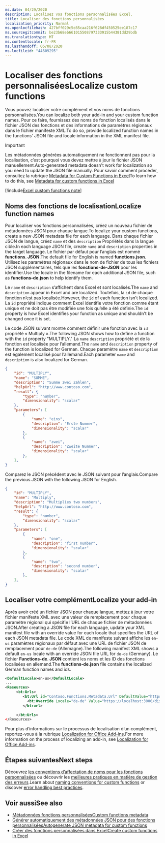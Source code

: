 ```yaml
---
ms.date: 04/29/2020
description: Localisez vos fonctions personnalisées Excel.
title: Localiser des fonctions personnalisées
localization_priority: Normal
ms.openlocfilehash: 427bff029c5e85caa216f628df450525ee187c17
ms.sourcegitcommit: be23b68eb661015508797333915b44381dd29bdb
ms.translationtype: MT
ms.contentlocale: fr-FR
ms.lasthandoff: 06/08/2020
ms.locfileid: "44609295"
---
```

# <a name="localize-custom-functions"></a><span data-ttu-id="c6530-103">Localiser des fonctions personnalisées</span><span class="sxs-lookup"><span data-stu-id="c6530-103">Localize custom functions</span></span>

<span data-ttu-id="c6530-104">Vous pouvez localiser votre complément et vos noms de fonctions personnalisées.</span><span class="sxs-lookup"><span data-stu-id="c6530-104">You can localize both your add-in and your custom function names.</span></span> <span data-ttu-id="c6530-105">Pour ce faire, fournissez des noms de fonction localisés dans le fichier JSON des fonctions et des informations de paramètres régionaux dans le fichier manifeste XML.</span><span class="sxs-lookup"><span data-stu-id="c6530-105">To do so, provide localized function names in the functions' JSON file and locale information in the XML manifest file.</span></span>

>[!IMPORTANT]
> <span data-ttu-id="c6530-106">Les métadonnées générées automatiquement ne fonctionnent pas pour la localisation, c’est pourquoi vous devez mettre à jour le fichier JSON manuellement.</span><span class="sxs-lookup"><span data-stu-id="c6530-106">Auto-generated metadata doesn't work for localization so you need to update the JSON file manually.</span></span> <span data-ttu-id="c6530-107">Pour savoir comment procéder, consultez la rubrique [Metadata for Custom Functions in Excel](custom-functions-json.md)</span><span class="sxs-lookup"><span data-stu-id="c6530-107">To learn how to do this, see [Metadata for custom functions in Excel](custom-functions-json.md)</span></span>

[!include[Excel custom functions note](../includes/excel-custom-functions-note.md)]

## <a name="localize-function-names"></a><span data-ttu-id="c6530-108">Noms des fonctions de localisation</span><span class="sxs-lookup"><span data-stu-id="c6530-108">Localize function names</span></span>

<span data-ttu-id="c6530-109">Pour localiser vos fonctions personnalisées, créez un nouveau fichier de métadonnées JSON pour chaque langue.</span><span class="sxs-lookup"><span data-stu-id="c6530-109">To localize your custom functions, create a new JSON metadata file for each language.</span></span> <span data-ttu-id="c6530-110">Dans chaque fichier JSON de langue, créez `name` et des `description` Propriétés dans la langue cible.</span><span class="sxs-lookup"><span data-stu-id="c6530-110">In each language JSON file, create `name` and `description` properties in the target language.</span></span> <span data-ttu-id="c6530-111">Le fichier par défaut pour l’anglais est nommé **functions. JSON**.</span><span class="sxs-lookup"><span data-stu-id="c6530-111">The default file for English is named **functions.json**.</span></span> <span data-ttu-id="c6530-112">Utilisez les paramètres régionaux dans le nom de fichier de tous les fichiers JSON supplémentaires, tels que les **fonctions-de-JSON** pour les identifier.</span><span class="sxs-lookup"><span data-stu-id="c6530-112">Use the locale in the filename for each additional JSON file, such as **functions-de.json** to help identify them.</span></span>

<span data-ttu-id="c6530-113">Le `name` et `description` s’affichent dans Excel et sont localisés.</span><span class="sxs-lookup"><span data-stu-id="c6530-113">The `name` and `description` appear in Excel and are localized.</span></span> <span data-ttu-id="c6530-114">Toutefois, la `id` de chaque fonction n’est pas localisée.</span><span class="sxs-lookup"><span data-stu-id="c6530-114">However, the `id` of each function isn't localized.</span></span> <span data-ttu-id="c6530-115">La `id` propriété indique comment Excel identifie votre fonction comme étant unique et ne doit pas être modifiée une fois qu’elle a été définie.</span><span class="sxs-lookup"><span data-stu-id="c6530-115">The `id` property is how Excel identifies your function as unique and shouldn't be changed once it is set.</span></span>

<span data-ttu-id="c6530-116">Le code JSON suivant montre comment définir une fonction avec la `id` propriété « Multiply ».</span><span class="sxs-lookup"><span data-stu-id="c6530-116">The following JSON shows how to define a function with the `id` property "MULTIPLY."</span></span> <span data-ttu-id="c6530-117">La `name` `description` propriété et de la fonction est localisée pour l’allemand.</span><span class="sxs-lookup"><span data-stu-id="c6530-117">The `name` and `description` property of the function is localized for German.</span></span> <span data-ttu-id="c6530-118">Chaque paramètre `name` et `description` est également localisé pour l’allemand.</span><span class="sxs-lookup"><span data-stu-id="c6530-118">Each parameter `name` and `description` is also localized for German.</span></span>

```JSON
{
    "id": "MULTIPLY",
    "name": "SUMME",
    "description": "Summe zwei Zahlen",
    "helpUrl": "http://www.contoso.com",
    "result": {
        "type": "number",
        "dimensionality": "scalar"
    },
    "parameters": [
        {
            "name": "eins",
            "description": "Erste Nummer",
            "dimensionality": "scalar"
        },
        {
            "name": "zwei",
            "description": "Zweite Nummer",
            "dimensionality": "scalar"
        },
    ],
}
```

<span data-ttu-id="c6530-119">Comparez le JSON précédent avec le JSON suivant pour l’anglais.</span><span class="sxs-lookup"><span data-stu-id="c6530-119">Compare the previous JSON with the following JSON for English.</span></span>

```JSON
{
    "id": "MULTIPLY",
    "name": "Multiply",
    "description": "Multiplies two numbers",
    "helpUrl": "http://www.contoso.com",
    "result": {
        "type": "number",
        "dimensionality": "scalar"
    },
    "parameters": [
        {
            "name": "one",
            "description": "first number",
            "dimensionality": "scalar"
        },
        {
            "name": "two",
            "description": "second number",
            "dimensionality": "scalar"
        },
    ],
}
```

## <a name="localize-your-add-in"></a><span data-ttu-id="c6530-120">Localiser votre complément</span><span class="sxs-lookup"><span data-stu-id="c6530-120">Localize your add-in</span></span>

<span data-ttu-id="c6530-121">Après avoir créé un fichier JSON pour chaque langue, mettez à jour votre fichier manifeste XML avec une valeur de remplacement pour chaque paramètre régional qui spécifie l’URL de chaque fichier de métadonnées JSON.</span><span class="sxs-lookup"><span data-stu-id="c6530-121">After creating a JSON file for each language, update your XML manifest file with an override value for each locale that specifies the URL of each JSON metadata file.</span></span> <span data-ttu-id="c6530-122">Le code XML de manifeste suivant affiche les `en-us` paramètres régionaux par défaut avec une URL de fichier JSON de remplacement pour `de-de` (Allemagne).</span><span class="sxs-lookup"><span data-stu-id="c6530-122">The following manifest XML shows a default `en-us` locale with an override JSON file URL for `de-de` (Germany).</span></span> <span data-ttu-id="c6530-123">Le fichier **Functions-de. JSON** contient les noms et les ID des fonctions localisées en allemand.</span><span class="sxs-lookup"><span data-stu-id="c6530-123">The **functions-de.json** file contains the localized German function names and ids.</span></span>

```XML
<DefaultLocale>en-us</DefaultLocale>
...
<Resources>
     <bt:Urls>
        <bt:Url id="Contoso.Functions.Metadata.Url" DefaultValue="https://localhost:3000/dist/functions.json"/>
          <bt:Override Locale="de-de" Value="https://localhost:3000/dist/functions-de.json" />
        </bt:url>
        
     </bt:Urls>
</Resources>
```

<span data-ttu-id="c6530-124">Pour plus d’informations sur le processus de localisation d’un complément, reportez-vous à la rubrique [Localization for Office Add-ins](../develop/localization.md#control-localization-from-the-manifest).</span><span class="sxs-lookup"><span data-stu-id="c6530-124">For more information on the process of localizing an add-in, see [Localization for Office Add-ins](../develop/localization.md#control-localization-from-the-manifest).</span></span>

## <a name="next-steps"></a><span data-ttu-id="c6530-125">Étapes suivantes</span><span class="sxs-lookup"><span data-stu-id="c6530-125">Next steps</span></span>
<span data-ttu-id="c6530-126">Découvrez [les conventions d’affectation de noms pour les fonctions personnalisées](custom-functions-naming.md) ou découvrir les [meilleures pratiques en matière de gestion des erreurs](custom-functions-errors.md).</span><span class="sxs-lookup"><span data-stu-id="c6530-126">Learn about [naming conventions for custom functions](custom-functions-naming.md) or discover [error handling best practices](custom-functions-errors.md).</span></span>

## <a name="see-also"></a><span data-ttu-id="c6530-127">Voir aussi</span><span class="sxs-lookup"><span data-stu-id="c6530-127">See also</span></span>

* [<span data-ttu-id="c6530-128">Métadonnées fonctions personnalisées</span><span class="sxs-lookup"><span data-stu-id="c6530-128">Custom functions metadata</span></span>](custom-functions-json.md)
* [<span data-ttu-id="c6530-129">Générer automatiquement des métadonnées JSON pour des fonctions personnalisées</span><span class="sxs-lookup"><span data-stu-id="c6530-129">Autogenerate JSON metadata for custom functions</span></span>](custom-functions-json-autogeneration.md)
* [<span data-ttu-id="c6530-130">Créer des fonctions personnalisées dans Excel</span><span class="sxs-lookup"><span data-stu-id="c6530-130">Create custom functions in Excel</span></span>](custom-functions-overview.md)
